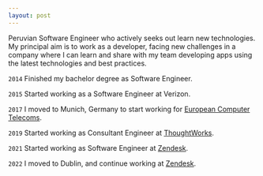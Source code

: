 ```yaml
---
layout: post
---
```


Peruvian Software Engineer who actively seeks out learn new technologies.  
My principal aim is to work as a developer, facing new challenges in a company where I can learn and share with my team developing apps using the latest technologies and best practices.

`2014` Finished my bachelor degree as Software Engineer.

`2015` Started working as a Software Engineer at Verizon.

`2017` I moved to Munich, Germany to start working for [European Computer Telecoms](https://www.ect-telecoms.com/).

`2019` Started working as Consultant Engineer at [ThoughtWorks](https://www.thoughtworks.com/).

`2021` Started working as Software Engineer at [Zendesk](https://www.zendesk.com/).

`2022` I moved to Dublin, and continue working at [Zendesk](https://www.zendesk.com/).
